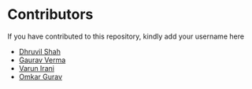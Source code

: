 # Contributors

If you have contributed to this repository, kindly add your username here

- [Dhruvil Shah](https://github.com/d-s-2803)
- [Gaurav Verma](https://github.com/thegauravverma)
- [Varun Irani](https://github.com/VarunIrani)
- [Omkar Gurav](https://github.com/OmkarGurav6)